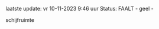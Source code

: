 laatste update: 
vr 10-11-2023  9:46   uur 
Status: FAALT - geel - 
<div class="service Y">schijfruimte</div>